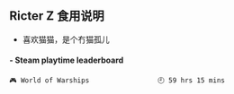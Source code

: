 ## Ricter Z 食用说明
- 喜欢猫猫，是个冇猫孤儿

<!-- steam-box start -->
#### - Steam playtime leaderboard
```text
🎮 World of Warships                 🕘 59 hrs 15 mins
```
<!-- Powered by https://github.com/YouEclipse/steam-box . -->
<!-- steam-box end -->
